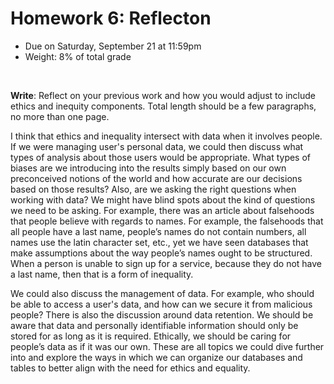 # Homework 6: Reflecton

- Due on Saturday, September 21 at 11:59pm
- Weight: 8% of total grade

<br>

**Write**: Reflect on your previous work and how you would adjust to include ethics and inequity components. Total length should be a few paragraphs, no more than one page.

I think that ethics and inequality intersect with data when it involves people. If we were managing user's personal data, we could then discuss what types of analysis about those users would be appropriate. What types of biases are we introducing into the results simply based on our own preconceived notions of the world and how accurate are our decisions based on those results? Also, are we asking the right questions when working with data? We might have blind spots about the kind of questions we need to be asking. For example, there was an article about falsehoods that people believe with regards to names. For example, the falsehoods that all people have a last name, people’s names do not contain numbers, all names use the latin character set, etc., yet we have seen databases that make assumptions about the way people’s names ought to be structured. When a person is unable to sign up for a service, because they do not have a last name, then that is a form of inequality.

We could also discuss the management of data. For example, who should be able to access a user's data, and how can we secure it from malicious people? There is also the discussion around data retention. We should be aware that data and personally identifiable information should only be stored for as long as it is required. Ethically, we should be caring for people’s data as if it was our own. These are all topics we could dive further into and explore the ways in which we can organize our databases and tables to better align with the need for ethics and equality.

